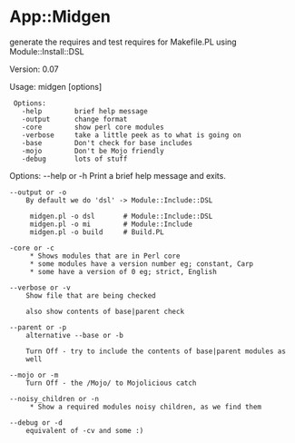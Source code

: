 App::Midgen
==========

generate the requires and test requires for Makefile.PL using Module::Install::DSL

Version: 0.07

Usage:
    midgen [options]

     Options:
       -help        brief help message
       -output      change format
       -core        show perl core modules
       -verbose     take a little peek as to what is going on
       -base        Don't check for base includes
       -mojo        Don't be Mojo friendly  
       -debug       lots of stuff

Options:
    --help or -h
        Print a brief help message and exits.

    --output or -o
        By default we do 'dsl' -> Module::Include::DSL

         midgen.pl -o dsl       # Module::Include::DSL
         midgen.pl -o mi        # Module::Include
         midgen.pl -o build     # Build.PL

    -core or -c
         * Shows modules that are in Perl core
         * some modules have a version number eg; constant, Carp
         * some have a version of 0 eg; strict, English

    --verbose or -v
        Show file that are being checked

        also show contents of base|parent check

    --parent or -p
        alternative --base or -b

        Turn Off - try to include the contents of base|parent modules as
        well

    --mojo or -m
        Turn Off - the /Mojo/ to Mojolicious catch

    --noisy_children or -n
         * Show a required modules noisy children, as we find them

    --debug or -d
        equivalent of -cv and some :)
